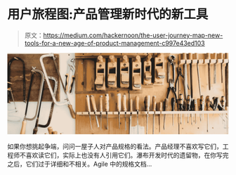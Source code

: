# 用户旅程图:产品管理新时代的新工具

> 原文：<https://medium.com/hackernoon/the-user-journey-map-new-tools-for-a-new-age-of-product-management-c997e43ed103>

![](img/089d2969cabdd2573c9a904f8760711e.png)

如果你想挑起争端，问问一屋子人对产品规格的看法。产品经理不喜欢写它们，工程师不喜欢读它们，实际上也没有人引用它们。瀑布开发时代的遗留物，在你写完之后，它们过于详细和不相关。Agile 中的规格文档…
